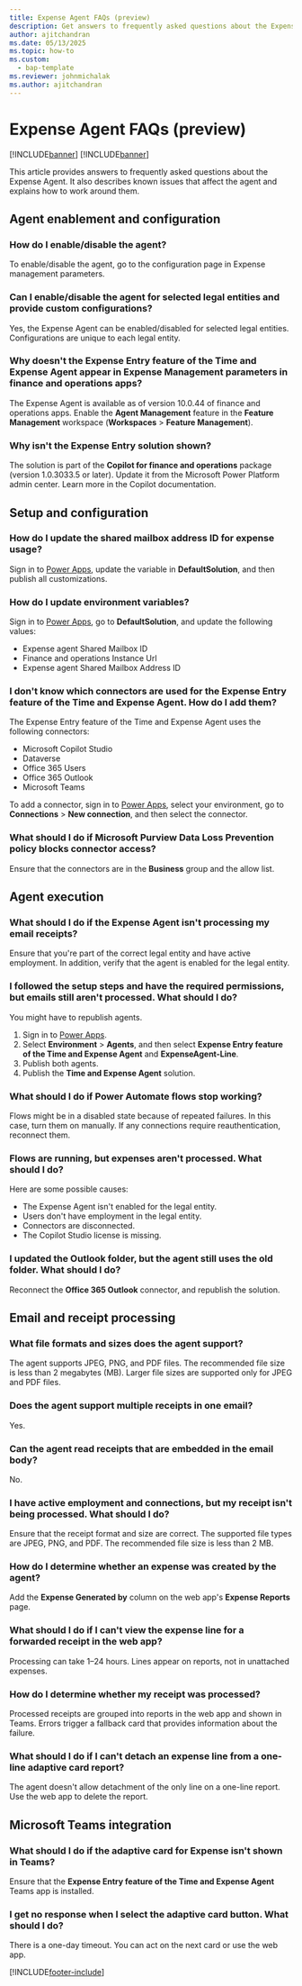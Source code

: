 ```yaml
---
title: Expense Agent FAQs (preview)
description: Get answers to frequently asked questions about the Expense Agent.
author: ajitchandran
ms.date: 05/13/2025
ms.topic: how-to
ms.custom: 
  - bap-template
ms.reviewer: johnmichalak
ms.author: ajitchandran
---
```


# Expense Agent FAQs (preview)

[!INCLUDE[banner](../includes/banner.md)]
[!INCLUDE[banner](../includes/preview-note.md)]

This article provides answers to frequently asked questions about the Expense Agent. It also describes known issues that affect the agent and explains how to work around them.

## Agent enablement and configuration

### How do I enable/disable the agent?

To enable/disable the agent, go to the configuration page in Expense management parameters. 

### Can I enable/disable the agent for selected legal entities and provide custom configurations?

Yes, the Expense Agent can be enabled/disabled for selected legal entities. Configurations are unique to each legal entity.

### Why doesn't the Expense Entry feature of the Time and Expense Agent appear in Expense Management parameters in finance and operations apps?

The Expense Agent is available as of version 10.0.44 of finance and operations apps. Enable the **Agent Management** feature in the **Feature Management** workspace (**Workspaces** \> **Feature Management**).

### Why isn't the Expense Entry solution shown?

The solution is part of the **Copilot for finance and operations** package (version 1.0.3033.5 or later). Update it from the Microsoft Power Platform admin center. Learn more in the Copilot documentation.

## Setup and configuration

### How do I update the shared mailbox address ID for expense usage?

Sign in to [Power Apps](https://make.powerapps.com/), update the variable in **DefaultSolution**, and then publish all customizations.

### How do I update environment variables?

Sign in to [Power Apps](https://make.powerapps.com/), go to **DefaultSolution**, and update the following values:

- Expense agent Shared Mailbox ID
- Finance and operations Instance Url
- Expense agent Shared Mailbox Address ID

### I don't know which connectors are used for the Expense Entry feature of the Time and Expense Agent. How do I add them?

The Expense Entry feature of the Time and Expense Agent uses the following connectors:

- Microsoft Copilot Studio
- Dataverse
- Office 365 Users
- Office 365 Outlook
- Microsoft Teams

To add a connector, sign in to [Power Apps](https://make.powerapps.com/), select your environment, go to **Connections** \> **New connection**, and then select the connector.

### What should I do if Microsoft Purview Data Loss Prevention policy blocks connector access?

Ensure that the connectors are in the **Business** group and the allow list.

## Agent execution

### What should I do if the Expense Agent isn't processing my email receipts?

Ensure that you're part of the correct legal entity and have active employment. In addition, verify that the agent is enabled for the legal entity.

### I followed the setup steps and have the required permissions, but emails still aren't processed. What should I do?

You might have to republish agents.

1. Sign in to [Power Apps](https://make.powerapps.com/).
1. Select **Environment** \> **Agents**, and then select **Expense Entry feature of the Time and Expense Agent** and **ExpenseAgent-Line**.
1. Publish both agents.
1. Publish the **Time and Expense Agent** solution.

### What should I do if Power Automate flows stop working?

Flows might be in a disabled state because of repeated failures. In this case, turn them on manually. If any connections require reauthentication, reconnect them.

### Flows are running, but expenses aren't processed. What should I do?

Here are some possible causes:

- The Expense Agent isn't enabled for the legal entity.
- Users don't have employment in the legal entity.
- Connectors are disconnected.
- The Copilot Studio license is missing.

### I updated the Outlook folder, but the agent still uses the old folder. What should I do?

Reconnect the **Office 365 Outlook** connector, and republish the solution.

## Email and receipt processing

### What file formats and sizes does the agent support?

The agent supports JPEG, PNG, and PDF files. The recommended file size is less than 2 megabytes (MB). Larger file sizes are supported only for JPEG and PDF files.

### Does the agent support multiple receipts in one email?

Yes.

### Can the agent read receipts that are embedded in the email body?

No.

### I have active employment and connections, but my receipt isn't being processed. What should I do?

Ensure that the receipt format and size are correct. The supported file types are JPEG, PNG, and PDF. The recommended file size is less than 2 MB.

### How do I determine whether an expense was created by the agent?

Add the **Expense Generated by** column on the web app's **Expense Reports** page.

### What should I do if I can't view the expense line for a forwarded receipt in the web app?

Processing can take 1–24 hours. Lines appear on reports, not in unattached expenses.

### How do I determine whether my receipt was processed?

Processed receipts are grouped into reports in the web app and shown in Teams. Errors trigger a fallback card that provides information about the failure.

### What should I do if I can't detach an expense line from a one-line adaptive card report?

The agent doesn't allow detachment of the only line on a one-line report. Use the web app to delete the report.

## Microsoft Teams integration

### What should I do if the adaptive card for Expense isn't shown in Teams?

Ensure that the **Expense Entry feature of the Time and Expense Agent** Teams app is installed.

### I get no response when I select the adaptive card button. What should I do?

There is a one-day timeout. You can act on the next card or use the web app.

[!INCLUDE[footer-include](../includes/footer-banner.md)]
